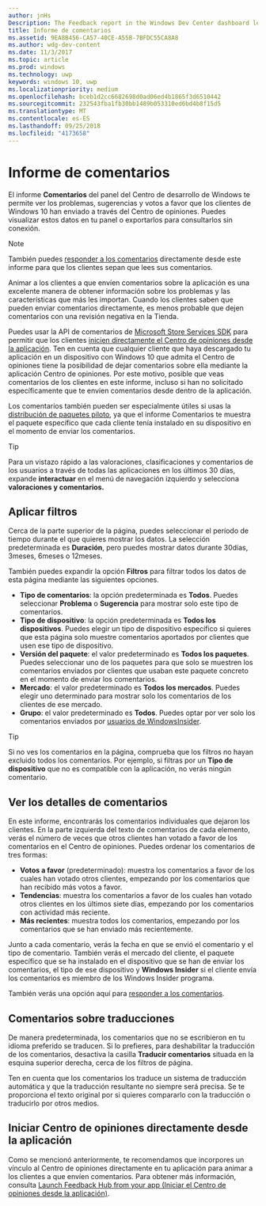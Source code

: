 ```yaml
---
author: jnHs
Description: The Feedback report in the Windows Dev Center dashboard lets you see the problems, suggestions, and upvotes that your Windows 10 customers have submitted through Feedback Hub.
title: Informe de comentarios
ms.assetid: 9EA8B456-CA57-40CE-A55B-7BFDC55CA8A8
ms.author: wdg-dev-content
ms.date: 11/3/2017
ms.topic: article
ms.prod: windows
ms.technology: uwp
keywords: windows 10, uwp
ms.localizationpriority: medium
ms.openlocfilehash: bceb1d2cc6682698d0ad06ed4b1865f3d6510442
ms.sourcegitcommit: 232543fba1fb30bb1489b053310ed6bd4b8f15d5
ms.translationtype: MT
ms.contentlocale: es-ES
ms.lasthandoff: 09/25/2018
ms.locfileid: "4173658"
---
```

# <a name="feedback-report"></a>Informe de comentarios

El informe **Comentarios** del panel del Centro de desarrollo de Windows te permite ver los problemas, sugerencias y votos a favor que los clientes de Windows 10 han enviado a través del Centro de opiniones. Puedes visualizar estos datos en tu panel o exportarlos para consultarlos sin conexión.

> [!NOTE]
> También puedes [responder a los comentarios](respond-to-customer-feedback.md) directamente desde este informe para que los clientes sepan que lees sus comentarios.

Animar a los clientes a que envíen comentarios sobre la aplicación es una excelente manera de obtener información sobre los problemas y las características que más les importan. Cuando los clientes saben que pueden enviar comentarios directamente, es menos probable que dejen comentarios con una revisión negativa en la Tienda.

Puedes usar la API de comentarios de [Microsoft Store Services SDK](http://aka.ms/store-em-sdk) para permitir que los clientes [inicien directamente el Centro de opiniones desde la aplicación](../monetize/launch-feedback-hub-from-your-app.md). Ten en cuenta que cualquier cliente que haya descargado tu aplicación en un dispositivo con Windows 10 que admita el Centro de opiniones tiene la posibilidad de dejar comentarios sobre ella mediante la aplicación Centro de opiniones. Por este motivo, posible que veas comentarios de los clientes en este informe, incluso si han no solicitado específicamente que te envíen comentarios desde dentro de la aplicación.

Los comentarios también pueden ser especialmente útiles si usas la [distribución de paquetes piloto](package-flights.md), ya que el informe Comentarios te muestra el paquete específico que cada cliente tenía instalado en su dispositivo en el momento de enviar los comentarios.

> [!TIP]
> Para un vistazo rápido a las valoraciones, clasificaciones y comentarios de los usuarios a través de todas las aplicaciones en los últimos 30 días, expande **interactuar** en el menú de navegación izquierdo y selecciona **valoraciones y comentarios.** 


## <a name="apply-filters"></a>Aplicar filtros

Cerca de la parte superior de la página, puedes seleccionar el período de tiempo durante el que quieres mostrar los datos. La selección predeterminada es **Duración**, pero puedes mostrar datos durante 30días, 3meses, 6meses o 12meses.

También puedes expandir la opción **Filtros** para filtrar todos los datos de esta página mediante las siguientes opciones.

- **Tipo de comentarios**: la opción predeterminada es **Todos**. Puedes seleccionar **Problema** o **Sugerencia** para mostrar solo este tipo de comentarios.
- **Tipo de dispositivo**: la opción predeterminada es **Todos los dispositivos**. Puedes elegir un tipo de dispositivo específico si quieres que esta página solo muestre comentarios aportados por clientes que usen ese tipo de dispositivo.
- **Versión del paquete**: el valor predeterminado es **Todos los paquetes**. Puedes seleccionar uno de los paquetes para que solo se muestren los comentarios enviados por clientes que usaban este paquete concreto en el momento de enviar los comentarios.
- **Mercado**: el valor predeterminado es **Todos los mercados**. Puedes elegir uno determinado para mostrar solo los comentarios de los clientes de ese mercado.
- **Grupo**: el valor predeterminado es **Todos**. Puedes optar por ver solo los comentarios enviados por [usuarios de WindowsInsider](http://insider.windows.com).

> [!TIP]
> Si no ves los comentarios en la página, comprueba que los filtros no hayan excluido todos los comentarios. Por ejemplo, si filtras por un **Tipo de dispositivo** que no es compatible con la aplicación, no verás ningún comentario.


## <a name="viewing-feedback-details"></a>Ver los detalles de comentarios

En este informe, encontrarás los comentarios individuales que dejaron los clientes. En la parte izquierda del texto de comentarios de cada elemento, verás el número de veces que otros clientes han votado a favor de los comentarios en el Centro de opiniones. Puedes ordenar los comentarios de tres formas:

- **Votos a favor** (predeterminado): muestra los comentarios a favor de los cuales han votado otros clientes, empezando por los comentarios que han recibido más votos a favor.
- **Tendencias**: muestra los comentarios a favor de los cuales han votado otros clientes en los últimos siete días, empezando por los comentarios con actividad más reciente.
- **Más recientes**: muestra todos los comentarios, empezando por los comentarios que se han enviado más recientemente.

Junto a cada comentario, verás la fecha en que se envió el comentario y el tipo de comentario. También verás el mercado del cliente, el paquete específico que se ha instalado en el dispositivo que se han de enviar los comentarios, el tipo de ese dispositivo y **Windows Insider** si el cliente envía los comentarios es miembro de los Windows Insider programa.

También verás una opción aquí para [responder a los comentarios](respond-to-customer-feedback.md).


## <a name="translating-feedback"></a>Comentarios sobre traducciones

De manera predeterminada, los comentarios que no se escribieron en tu idioma preferido se traducen. Si lo prefieres, para deshabilitar la traducción de los comentarios, desactiva la casilla **Traducir comentarios** situada en la esquina superior derecha, cerca de los filtros de página.

Ten en cuenta que los comentarios los traduce un sistema de traducción automática y que la traducción resultante no siempre será precisa. Se te proporciona el texto original por si quieres compararlo con la traducción o traducirlo por otros medios.


## <a name="launching-feedback-hub-directly-from-your-app"></a>Iniciar Centro de opiniones directamente desde la aplicación

Como se mencionó anteriormente, te recomendamos que incorpores un vínculo al Centro de opiniones directamente en tu aplicación para animar a los clientes a que envíen comentarios. Para obtener más información, consulta [Launch Feedback Hub from your app (Iniciar el Centro de opiniones desde la aplicación)](../monetize/launch-feedback-hub-from-your-app.md).
